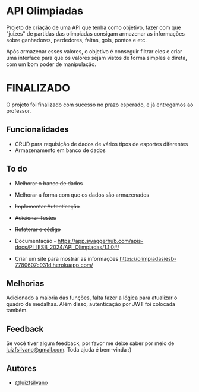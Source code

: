 
# API Olimpiadas

Projeto de criação de uma API que tenha como objetivo, fazer com que "juizes" de partidas das olimpiadas consigam armazenar as informações sobre ganhadores, perdedores, faltas, gols, pontos e etc.

Após armazenar esses valores, o objetivo é conseguir filtrar eles e criar uma interface para que os valores sejam vistos de forma simples e direta, com um bom poder de manipulação.

# FINALIZADO

O projeto foi finalizado com sucesso no prazo esperado, e já entregamos ao professor.

## Funcionalidades

- CRUD para requisição de dados de vários tipos de esportes diferentes
- Armazenamento em banco de dados

## To do

- ~~Melhorar o banco de dados~~

- ~~Melhorar a forma com que os dados são armazenados~~

- ~~Implementar Autenticação~~

- ~~Adicionar Testes~~

- ~~Refatorar o código~~

- Documentação - https://app.swaggerhub.com/apis-docs/PI_IESB_2024/API_Olimpiadas/1.1.0#/

- Criar um site para mostrar as informações https://olimpiadasiesb-7780607c931d.herokuapp.com/

## Melhorias

Adicionado a maioria das funções, falta fazer a lógica para atualizar o quadro de medalhas.
Além disso, autenticação por JWT foi colocada também.

## Feedback

Se você tiver algum feedback, por favor me deixe saber por meio de luizfsilvano@gmail.com. Toda ajuda é bem-vinda :)


## Autores

- [@luizfsilvano](https://www.github.com/luizfsilvano)

